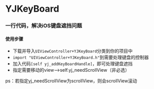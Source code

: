 # YJKeyBoard
### 一行代码，解决iOS键盘遮挡问题



#### 使用步骤

- 下载并导入`UIViewController+YJKeyBoard`分类到你的项目中
- `import "UIViewController+YJKeyBoard.h"`到需要处理键盘的控制器
- 加入代码`[self yj_addKeyBoardHandle]`，即可处理键盘遮挡
- 指定需要移动的view—>self.yj_needScrollView（非必选）

ps：若指定yj_needScrollView为scrollView，则会scrollView滚动
